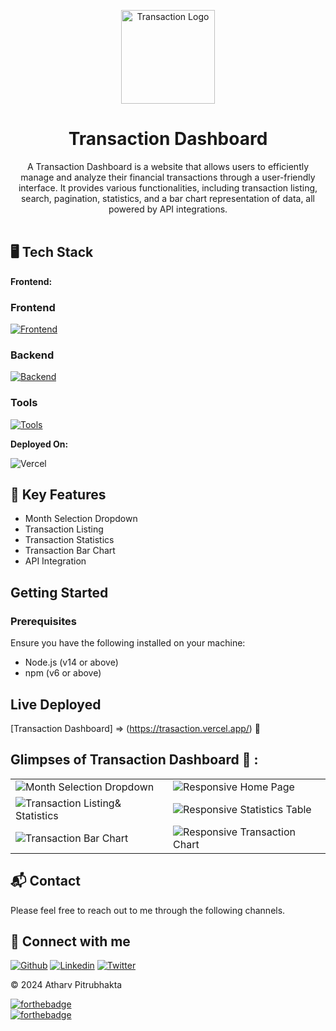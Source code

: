 <p align="center">
  <a href="https://trasaction.vercel.app/" rel="noopener" target="_blank"><img width="150" src="https://github.com/AtharvPitrubhakta/Transaction_Management/blob/main/public/Transaction.png" alt="Transaction Logo"></a></p>
</p>

<h1 align="center"><b>Transaction Dashboard</b></h1>

<div align="center">
A Transaction Dashboard is a website that allows users to efficiently manage and analyze their financial transactions through a user-friendly interface. It provides various functionalities, including transaction listing, search, pagination, statistics, and a bar chart representation of data, all powered by API integrations.
</div><br/>


## 🖥️ Tech Stack
**Frontend:**

### Frontend
[![Frontend](https://skillicons.dev/icons?i=js,react,redux,html,css,tailwind)](https://github.com/AtharvPitrubhakta)

### Backend
[![Backend](https://skillicons.dev/icons?i=nodejs,express,mongo)](https://github.com/AtharvPitrubhakta)

### Tools
[![Tools](https://skillicons.dev/icons?i=git,github,vscode,postman,mongodbcompass)](https://github.com/AtharvPitrubhakta)


**Deployed On:**

![Vercel](https://img.shields.io/badge/vercel-%23000000.svg?style=for-the-badge&logo=vercel&logoColor=#00C7B7)


## 🚀 Key Features
- Month Selection Dropdown
- Transaction Listing
- Transaction Statistics
- Transaction Bar Chart
- API Integration

## Getting Started

### Prerequisites

Ensure you have the following installed on your machine:

- Node.js (v14 or above)
- npm (v6 or above)

## Live Deployed
[Transaction Dashboard] => (https://trasaction.vercel.app/) 🚀


## Glimpses of Transaction Dashboard 🙈 :

<table>
  <tr>
    <td><img src="https://github.com/AtharvPitrubhakta/Transaction_Management/blob/main/public/images/Month%20Selection%20Dropdown.png" alt="Month Selection Dropdown" /></td>
    <td><img src="https://github.com/AtharvPitrubhakta/Transaction_Management/blob/main/public/images/Respnsive%20Home%20Page.png" alt="Responsive Home Page" /></td>
  </tr>
  <tr>
    <td><img src="https://github.com/AtharvPitrubhakta/Transaction_Management/blob/main/public/images/Transaction%20Listing%26%20Statistics.png" alt="Transaction Listing& Statistics" /></td>
    <td><img src="https://github.com/AtharvPitrubhakta/Transaction_Management/blob/main/public/images/Table%20Section.png" alt="Responsive Statistics Table" /></td>
  </tr>
  <tr>
    <td><img src="https://github.com/AtharvPitrubhakta/Transaction_Management/blob/main/public/images/Transactions%20Bar%20Chart.png" alt="Transaction Bar Chart" /></td>
    <td><img src="https://github.com/AtharvPitrubhakta/Transaction_Management/blob/main/public/images/Chart%20Section.png" alt="Responsive Transaction Chart" /></td>
  </tr>
</table>

<h2>📬 Contact</h2>

Please feel free to reach out to me through the following channels.

## 🚀 Connect with me

[![Github](https://skillicons.dev/icons?i=github)](https://github.com/AtharvPitrubhakta)
[![Linkedin](https://skillicons.dev/icons?i=linkedin)](https://www.linkedin.com/in/atharv777/)
[![Twitter](https://skillicons.dev/icons?i=twitter)](https://x.com/atharv0777)

© 2024 Atharv Pitrubhakta


[![forthebadge](https://forthebadge.com/images/badges/built-with-love.svg)](https://forthebadge.com)
<br/>
[![forthebadge](https://forthebadge.com/images/badges/built-by-developers.svg)](https://forthebadge.com)


